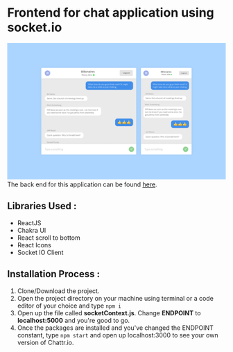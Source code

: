 # Frontend for chat application using socket.io

![Chattr](https://github.com/AkileshAro/chat-client/blob/master/img.png?raw=true)
The back end for this application can be found [here](https://github.com/AkileshAro/chat-server/).

## Libraries Used :

- ReactJS
- Chakra UI
- React scroll to bottom
- React Icons
- Socket IO Client

## Installation Process :

1. Clone/Download the project.
2. Open the project directory on your machine using terminal or a code editor of your choice and type `npm i`
3. Open up the file called **socketContext.js**. Change **ENDPOINT** to **localhost:5000** and you're good to go.
4. Once the packages are installed and you've changed the ENDPOINT constant, type `npm start` and open up localhost:3000 to see your own version of Chattr.io.
